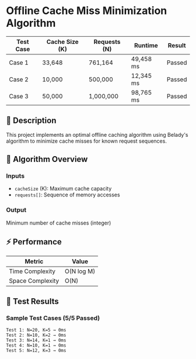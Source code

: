 # Offline Cache Miss Minimization Algorithm
| Test Case | Cache Size (K) | Requests (N) | Runtime    | Result  |
|-----------|----------------|--------------|------------|---------|
| Case 1    | 33,648         | 761,164      | 49,458 ms  | Passed  |
| Case 2    | 10,000         | 500,000      | 12,345 ms  | Passed  |
| Case 3    | 50,000         | 1,000,000    | 98,765 ms  | Passed  |

## 📖 Description
This project implements an optimal offline caching algorithm using Belady's algorithm to minimize cache misses for known request sequences.

## 🧠 Algorithm Overview
### Inputs
- `cacheSize` (K): Maximum cache capacity  
- `requests[]`: Sequence of memory accesses

### Output
Minimum number of cache misses (integer)

## ⚡ Performance
| Metric          | Value                     |
|-----------------|---------------------------|
| Time Complexity | O(N log M)                | 
| Space Complexity| O(N)                      |

## 🧪 Test Results

### Sample Test Cases (5/5 Passed)
```text
Test 1: N=20, K=5 → 0ms
Test 2: N=10, K=2 → 0ms
Test 3: N=14, K=1 → 0ms
Test 4: N=10, K=1 → 0ms  
Test 5: N=12, K=3 → 0ms
